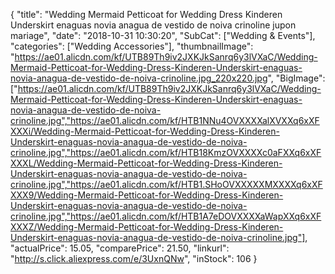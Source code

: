 {
	"title": "Wedding Mermaid Petticoat for Wedding Dress Kinderen Underskirt enaguas novia anagua de vestido de noiva crinoline jupon mariage",
	"date": "2018-10-31 10:30:20",
	"SubCat": ["Wedding & Events"],
	"categories": ["Wedding Accessories"],
	"thumbnailImage": "https://ae01.alicdn.com/kf/UTB89Th9iv2JXKJkSanrq6y3lVXaC/Wedding-Mermaid-Petticoat-for-Wedding-Dress-Kinderen-Underskirt-enaguas-novia-anagua-de-vestido-de-noiva-crinoline.jpg_220x220.jpg",
	"BigImage": ["https://ae01.alicdn.com/kf/UTB89Th9iv2JXKJkSanrq6y3lVXaC/Wedding-Mermaid-Petticoat-for-Wedding-Dress-Kinderen-Underskirt-enaguas-novia-anagua-de-vestido-de-noiva-crinoline.jpg","https://ae01.alicdn.com/kf/HTB1NNu4OVXXXXalXVXXq6xXFXXXi/Wedding-Mermaid-Petticoat-for-Wedding-Dress-Kinderen-Underskirt-enaguas-novia-anagua-de-vestido-de-noiva-crinoline.jpg","https://ae01.alicdn.com/kf/HTB18KmzOVXXXXc0aFXXq6xXFXXXL/Wedding-Mermaid-Petticoat-for-Wedding-Dress-Kinderen-Underskirt-enaguas-novia-anagua-de-vestido-de-noiva-crinoline.jpg","https://ae01.alicdn.com/kf/HTB1.SHoOVXXXXXMXXXXq6xXFXXX9/Wedding-Mermaid-Petticoat-for-Wedding-Dress-Kinderen-Underskirt-enaguas-novia-anagua-de-vestido-de-noiva-crinoline.jpg","https://ae01.alicdn.com/kf/HTB1A7eDOVXXXXaWapXXq6xXFXXXZ/Wedding-Mermaid-Petticoat-for-Wedding-Dress-Kinderen-Underskirt-enaguas-novia-anagua-de-vestido-de-noiva-crinoline.jpg"],
	"actualPrice": 15.05,
	"comparePrice": 21.50,
	"linkurl": "http://s.click.aliexpress.com/e/3UxnQNw",
	"inStock": 106
}
